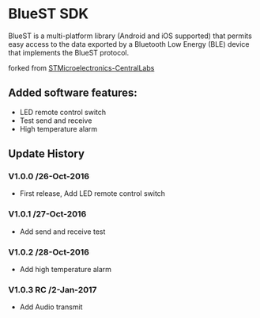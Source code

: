 # BlueST SDK

BlueST is a multi-platform library (Android and iOS supported) that permits easy access to the data exported by a Bluetooth Low Energy (BLE) device that implements the BlueST protocol.

forked from [STMicroelectronics-CentralLabs](https://github.com/STMicroelectronics-CentralLabs/BlueSTSDK_Android)

## Added software features:
* LED remote control switch
* Test send and receive
* High temperature alarm

## Update History
### V1.0.0 /26-Oct-2016
* First release, Add LED remote control switch

### V1.0.1 /27-Oct-2016
* Add send and receive test

### V1.0.2 /28-Oct-2016
* Add high temperature alarm

### V1.0.3 RC /2-Jan-2017
* Add Audio transmit